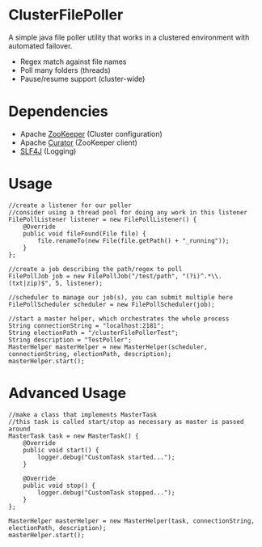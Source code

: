 ClusterFilePoller
================

A simple java file poller utility that works in a clustered environment with automated failover.
* Regex match against file names
* Poll many folders (threads)
* Pause/resume support (cluster-wide)


Dependencies
============
* Apache [ZooKeeper](http://zookeeper.apache.org) (Cluster configuration)
* Apache [Curator](http://curator.incubator.apache.org) (ZooKeeper client)
* [SLF4J](http://www.slf4j.org) (Logging)


Usage
=====

    //create a listener for our poller
    //consider using a thread pool for doing any work in this listener
    FilePollListener listener = new FilePollListener() {
        @Override
        public void fileFound(File file) {
            file.renameTo(new File(file.getPath() + "_running"));
        }
    };

    //create a job describing the path/regex to poll
    FilePollJob job = new FilePollJob("/test/path", "(?i)^.*\\.(txt|zip)$", 5, listener);

    //scheduler to manage our job(s), you can submit multiple here
    FilePollScheduler scheduler = new FilePollScheduler(job);

    //start a master helper, which orchestrates the whole process
    String connectionString = "localhost:2181";
    String electionPath = "/clusterFilePollerTest";
    String description = "TestPoller";
    MasterHelper masterHelper = new MasterHelper(scheduler, connectionString, electionPath, description);
    masterHelper.start();

Advanced Usage
==============

    //make a class that implements MasterTask
    //this task is called start/stop as necessary as master is passed around
    MasterTask task = new MasterTask() {
        @Override
        public void start() {
            logger.debug("CustomTask started...");
        }

        @Override
        public void stop() {
            logger.debug("CustomTask stopped...");
        }
    };

    MasterHelper masterHelper = new MasterHelper(task, connectionString, electionPath, description);
    masterHelper.start();